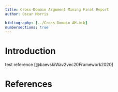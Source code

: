 ```yaml
---
title: Cross-Domain Argument Mining Final Report
author: Oscar Morris

bibliography: [../Cross-Domain AM.bib]
numbersections: true
---
```


# Introduction

test reference [@baevskiWav2vec20Framework2020]

# References
